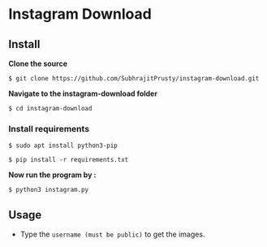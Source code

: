 # Instagram Download


## Install

**Clone the source**

`$ git clone https://github.com/SubhrajitPrusty/instagram-download.git`

**Navigate to the instagram-download folder**

`$ cd instagram-download`

### Install requirements

`$ sudo apt install python3-pip`

`$ pip install -r requirements.txt`

**Now run the program by :**

`$ python3 instagram.py`


## Usage

* Type the `username (must be public)` to get the images.
